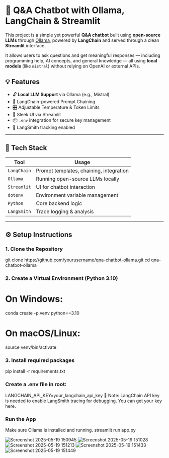 # 🤖 Q&A Chatbot with Ollama, LangChain & Streamlit

This project is a simple yet powerful **Q&A chatbot** built using **open-source LLMs** through [Ollama](https://ollama.com), powered by **LangChain** and served through a clean **Streamlit** interface.

It allows users to ask questions and get meaningful responses — including programming help, AI concepts, and general knowledge — all using **local models** (like `mistral`) without relying on OpenAI or external APIs.


## 💡 Features

- 🔓 **Local LLM Support** via Ollama (e.g., Mistral)
- 🧱 LangChain-powered Prompt Chaining
- 🎛️ Adjustable Temperature & Token Limits
- 🎨 Sleek UI via Streamlit
- 📦 `.env` integration for secure key management
- 🧠 LangSmith tracking enabled

---

## 🚀 Tech Stack

| Tool       | Usage |
|------------|-------|
| `LangChain` | Prompt templates, chaining, integration |
| `Ollama`    | Running open-source LLMs locally |
| `Streamlit` | UI for chatbot interaction |
| `dotenv`    | Environment variable management |
| `Python`    | Core backend logic |
| `LangSmith` | Trace logging & analysis |

---
## ⚙️ Setup Instructions

### 1. Clone the Repository
  git clone https://github.com/yourusername/qna-chatbot-ollama.git
  cd qna-chatbot-ollama

### 2. Create a Virtual Environment (Python 3.10)
# On Windows:
  conda create -p venv python==3.10
# On macOS/Linux:
  source venv/bin/activate
### 3. Install required packages
  pip install -r requirements.txt

### Create a .env file in root:
  LANGCHAIN_API_KEY=your_langchain_api_key
🔑 Note: LangChain API key is needed to enable LangSmith tracing for debugging. You can get your key here.

### Run the App
  Make sure Ollama is installed and running.
  streamlit run app.py

![Screenshot 2025-05-19 150945](https://github.com/user-attachments/assets/4cb9e96b-9e74-4d30-902f-36baf59a7448)
![Screenshot 2025-05-19 151028](https://github.com/user-attachments/assets/66d603a6-0192-47ef-936c-6a6971d92136)
![Screenshot 2025-05-19 151213](https://github.com/user-attachments/assets/0471e3b6-dbcc-4d25-89c3-4628a81b6eba)
![Screenshot 2025-05-19 151433](https://github.com/user-attachments/assets/8faa2ac1-595c-41fa-b9c1-c5e8fe366194)
![Screenshot 2025-05-19 151449](https://github.com/user-attachments/assets/61b5ca04-14be-423b-ba69-438606335099)




